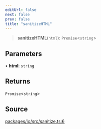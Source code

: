 ```yaml
---
editUrl: false
next: false
prev: false
title: "sanitizeHTML"
---
```


> **sanitizeHTML**(`html`): `Promise`\<`string`\>

## Parameters

• **html**: `string`

## Returns

`Promise`\<`string`\>

## Source

[packages/io/src/sanitize.ts:6](https://github.com/nodenogg-in/alpha-p2p/blob/48d1c8b099632a7e2c2080f89bcf15f0aeed6eaf/packages/io/src/sanitize.ts#L6)

